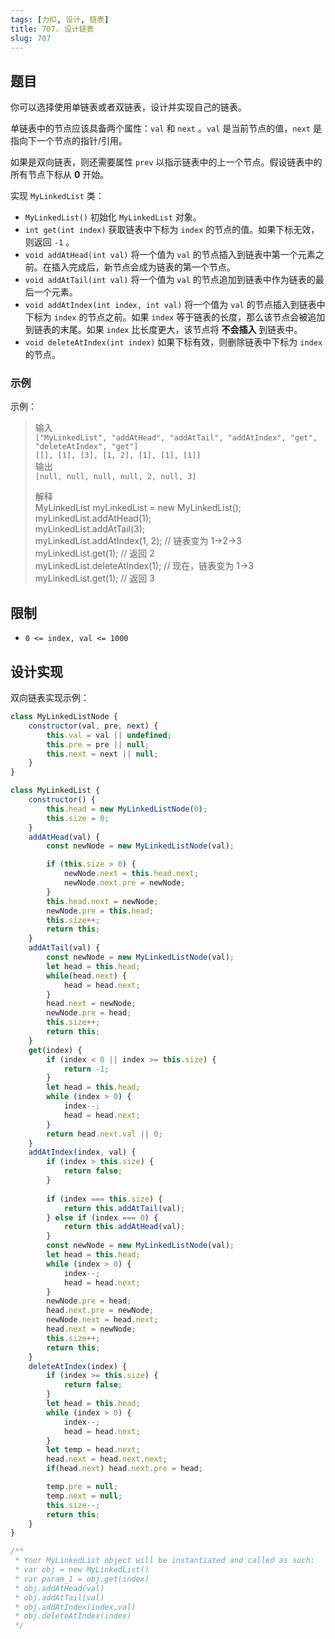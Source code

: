 ```yaml
---
tags: [力扣, 设计, 链表]
title: 707. 设计链表
slug: 707
---
```

## 题目
你可以选择使用单链表或者双链表，设计并实现自己的链表。

单链表中的节点应该具备两个属性：`val` 和 `next` 。`val` 是当前节点的值，`next` 是指向下一个节点的指针/引用。

如果是双向链表，则还需要属性 `prev` 以指示链表中的上一个节点。假设链表中的所有节点下标从 **0** 开始。

实现 `MyLinkedList` 类：

- `MyLinkedList()` 初始化 `MyLinkedList` 对象。
- `int get(int index)` 获取链表中下标为 `index` 的节点的值。如果下标无效，则返回 `-1` 。
- `void addAtHead(int val)` 将一个值为 `val` 的节点插入到链表中第一个元素之前。在插入完成后，新节点会成为链表的第一个节点。
- `void addAtTail(int val)` 将一个值为 `val` 的节点追加到链表中作为链表的最后一个元素。
- `void addAtIndex(int index, int val)` 将一个值为 `val` 的节点插入到链表中下标为 `index` 的节点之前。如果 `index` 等于链表的长度，那么该节点会被追加到链表的末尾。如果 `index` 比长度更大，该节点将 **不会插入** 到链表中。
- `void deleteAtIndex(int index)` 如果下标有效，则删除链表中下标为 `index` 的节点。

### 示例
示例：

> 输入  
> `["MyLinkedList", "addAtHead", "addAtTail", "addAtIndex", "get", "deleteAtIndex", "get"]`    
> `[[], [1], [3], [1, 2], [1], [1], [1]]`    
> 输出  
> `[null, null, null, null, 2, null, 3]`  
> 
> 解释  
> MyLinkedList myLinkedList = new MyLinkedList();  
> myLinkedList.addAtHead(1);  
> myLinkedList.addAtTail(3);  
> myLinkedList.addAtIndex(1, 2);    // 链表变为 1->2->3  
> myLinkedList.get(1);              // 返回 2  
> myLinkedList.deleteAtIndex(1);    // 现在，链表变为 1->3  
> myLinkedList.get(1);              // 返回 3  

## 限制
- `0 <= index, val <= 1000`

## 设计实现

双向链表实现示例：

```js
class MyLinkedListNode {
    constructor(val, pre, next) {
        this.val = val || undefined;
        this.pre = pre || null;
        this.next = next || null;
    }
}

class MyLinkedList {
    constructor() {
        this.head = new MyLinkedListNode(0);
        this.size = 0;
    }
    addAtHead(val) {
        const newNode = new MyLinkedListNode(val);

        if (this.size > 0) {
            newNode.next = this.head.next;
            newNode.next.pre = newNode;
        }
        this.head.next = newNode;
        newNode.pre = this.head;
        this.size++;
        return this;
    }
    addAtTail(val) {
        const newNode = new MyLinkedListNode(val);
        let head = this.head;
        while(head.next) {
            head = head.next;
        }
        head.next = newNode;
        newNode.pre = head;
        this.size++;
        return this;
    }
    get(index) {
        if (index < 0 || index >= this.size) {
            return -1;
        }
        let head = this.head;
        while (index > 0) {
            index--;
            head = head.next;
        }
        return head.next.val || 0;
    }
    addAtIndex(index, val) {
        if (index > this.size) {
            return false;
        }
        
        if (index === this.size) {
            return this.addAtTail(val);
        } else if (index === 0) {
            return this.addAtHead(val);
        }
        const newNode = new MyLinkedListNode(val);
        let head = this.head;
        while (index > 0) {
            index--;
            head = head.next;
        }
        newNode.pre = head;
        head.next.pre = newNode;
        newNode.next = head.next;
        head.next = newNode;
        this.size++;
        return this;
    }
    deleteAtIndex(index) {
        if (index >= this.size) {
            return false;
        }
        let head = this.head;
        while (index > 0) {
            index--;
            head = head.next;
        }
        let temp = head.next;
        head.next = head.next.next;
        if(head.next) head.next.pre = head;

        temp.pre = null;
        temp.next = null;
        this.size--;
        return this;
    }
}

/**
 * Your MyLinkedList object will be instantiated and called as such:
 * var obj = new MyLinkedList()
 * var param_1 = obj.get(index)
 * obj.addAtHead(val)
 * obj.addAtTail(val)
 * obj.addAtIndex(index,val)
 * obj.deleteAtIndex(index)
 */
```
